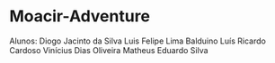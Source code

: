 # Moacir-Adventure
Alunos:
Diogo Jacinto da Silva
Luis Felipe Lima Balduino
Luís Ricardo Cardoso
Vinícius Dias Oliveira
Matheus Eduardo Silva
